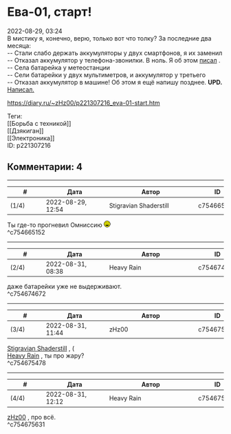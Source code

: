 Ева-01, старт!
==============

  
2022-08-29, 03:24  
 В мистику я, конечно, верю, только вот что толку? За последние два месяца:   
 -- Стали слабо держать аккумуляторы у двух смартфонов, я их заменил   
 -- Отказал аккумулятор у телефона-звонилки. В ноль. Я об этом  [писал](Жил%20без%20страха,%20и%20умер%20без%20страха)  .   
 -- Села батарейка у метеостанции   
 -- Сели батарейки у двух мультиметров, и аккумулятор у третьего   
 -- Отказал аккумулятор в машине! Об этом я ещё напишу позднее.  **UPD.**   [Написал.](Купить%20опыт)    
  
<https://diary.ru/~zHz00/p221307216_eva-01-start.htm>  
  
Теги:  
[[Борьба с техникой]]  
[[Дзякиган]]  
[[Электроника]]  
ID: p221307216  


Комментарии: 4
--------------

  


---



|         #         |              Дата              |                     Автор                     |           ID           |
| --- | --- | --- | --- |
| (1/4) | 2022-08-29, 12:54 | Stigravian Shaderstill | c754665152 |

  
 Ты где-то прогневил Омниссию ![:laugh:](pics/1126.gif)   
 ^c754665152

---



|         #         |              Дата              |                     Автор                     |           ID           |
| --- | --- | --- | --- |
| (2/4) | 2022-08-31, 08:38 | Heavy Rain | c754674672 |

  
 даже батарейки уже не выдерживают.   
 ^c754674672

---



|         #         |              Дата              |                     Автор                     |           ID           |
| --- | --- | --- | --- |
| (3/4) | 2022-08-31, 11:44 | zHz00 | c754675478 |

  
  [Stigravian Shaderstill](https://stigravian.diary.ru "Science, Death, Rock-n-Roll")  , (   
  [Heavy Rain](https://kogacz.diary.ru "emotional weather report")  , ты про жару?   
 ^c754675478

---



|         #         |              Дата              |                     Автор                     |           ID           |
| --- | --- | --- | --- |
| (4/4) | 2022-08-31, 12:12 | Heavy Rain | c754675631 |

  
  [zHz00](https://zHz00.diary.ru "Untitled")  , про всё.   
 ^c754675631